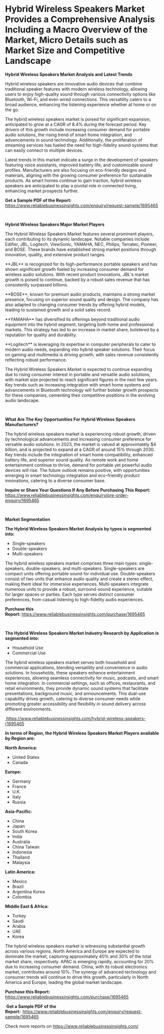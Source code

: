 <p><h1>Hybrid Wireless Speakers Market Provides a Comprehensive Analysis Including a Macro Overview of the Market, Micro Details such as Market Size and Competitive Landscape</h1></p><p><strong>Hybrid Wireless Speakers Market Analysis and Latest Trends</strong></p>
<p><p>Hybrid wireless speakers are innovative audio devices that combine traditional speaker features with modern wireless technology, allowing users to enjoy high-quality sound through various connectivity options like Bluetooth, Wi-Fi, and even wired connections. This versatility caters to a broad audience, enhancing the listening experience whether at home or on the go.</p><p>The hybrid wireless speakers market is poised for significant expansion, anticipated to grow at a CAGR of 8.4% during the forecast period. Key drivers of this growth include increasing consumer demand for portable audio solutions, the rising trend of smart home integration, and advancements in sound technology. Additionally, the proliferation of streaming services has fueled the need for high-fidelity sound systems that can easily connect to multiple devices.</p><p>Latest trends in this market indicate a surge in the development of speakers featuring voice assistants, improved battery life, and customizable sound profiles. Manufacturers are also focusing on eco-friendly designs and materials, aligning with the growing consumer preference for sustainable products. As smart homes continue to gain traction, hybrid wireless speakers are anticipated to play a pivotal role in connected living, enhancing market prospects further.</p></p>
<p><strong>Get a Sample PDF of the Report:&nbsp;</strong> <a href="https://www.reliablebusinessinsights.com/enquiry/request-sample/1695465?utm_campaign=39&utm_medium=2&utm_source=Github&utm_content=ia&utm_term=08012025&utm_id=hybrid-wireless-speakers">https://www.reliablebusinessinsights.com/enquiry/request-sample/1695465</a></p>
<p>&nbsp;</p>
<p><strong>Hybrid Wireless Speakers Major Market Players</strong></p>
<p><p>The Hybrid Wireless Speakers Market features several prominent players, each contributing to its dynamic landscape. Notable companies include Edifier, JBL, Logitech, ViewSonic, YAMAHA, NEC, Philips, Terratec, Pioneer, and BOSE. These brands have established strong market positions through innovation, quality, and extensive product ranges.</p><p>**JBL** is recognized for its high-performance portable speakers and has shown significant growth fueled by increasing consumer demand for wireless audio solutions. With recent product innovations, JBL's market growth is poised to continue, backed by a robust sales revenue that has consistently surpassed billions.</p><p>**BOSE**, known for premium audio products, maintains a strong market presence, focusing on superior sound quality and design. The company has also adapted to changing consumer trends by offering hybrid models, leading to sustained growth and a solid sales record.</p><p>**YAMAHA** has diversified its offerings beyond traditional audio equipment into the hybrid segment, targeting both home and professional markets. This strategy has led to an increase in market share, bolstered by a reputation for quality and durability.</p><p>**Logitech** is leveraging its expertise in computer peripherals to cater to modern audio needs, expanding into hybrid speaker solutions. Their focus on gaming and multimedia is driving growth, with sales revenue consistently reflecting robust performance.</p><p>The Hybrid Wireless Speakers Market is expected to continue expanding due to rising consumer interest in portable and versatile audio solutions, with market size projected to reach significant figures in the next few years. Key trends such as increasing integration with smart home systems and advancements in Bluetooth technology will further bolster growth prospects for these companies, cementing their competitive positions in the evolving audio landscape.</p></p>
<p>&nbsp;</p>
<p><strong>What Are The Key Opportunities For Hybrid Wireless Speakers Manufacturers?</strong></p>
<p><p>The hybrid wireless speakers market is experiencing robust growth, driven by technological advancements and increasing consumer preference for versatile audio solutions. In 2023, the market is valued at approximately $4 billion, and is projected to expand at a CAGR of around 15% through 2030. Key trends include the integration of smart home compatibility, enhanced battery life, and superior sound quality. As remote work and home entertainment continue to thrive, demand for portable yet powerful audio devices will rise. The future outlook remains positive, with opportunities emerging in smart technology integration and eco-friendly product innovations, catering to a diverse consumer base.</p></p>
<p><strong>Inquire or Share Your Questions If Any Before Purchasing This Report:</strong> <a href="https://www.reliablebusinessinsights.com/enquiry/pre-order-enquiry/1695465?utm_campaign=39&utm_medium=2&utm_source=Github&utm_content=ia&utm_term=08012025&utm_id=hybrid-wireless-speakers">https://www.reliablebusinessinsights.com/enquiry/pre-order-enquiry/1695465</a></p>
<p>&nbsp;</p>
<p><strong>Market Segmentation</strong></p>
<p><strong>The Hybrid Wireless Speakers Market Analysis by types is segmented into:</strong></p>
<p><ul><li>Single-speakers</li><li>Double-speakers</li><li>Multi-speakers</li></ul></p>
<p><p>The hybrid wireless speakers market comprises three main types: single-speakers, double-speakers, and multi-speakers. Single-speakers are compact units offering portable sound for individual use. Double-speakers consist of two units that enhance audio quality and create a stereo effect, making them ideal for immersive experiences. Multi-speakers integrate numerous units to provide a robust, surround-sound experience, suitable for larger spaces or parties. Each type serves distinct consumer preferences, from casual listening to high-fidelity audio experiences.</p></p>
<p><strong>Purchase this Report:&nbsp;</strong><a href="https://www.reliablebusinessinsights.com/purchase/1695465?utm_campaign=39&utm_medium=2&utm_source=Github&utm_content=ia&utm_term=08012025&utm_id=hybrid-wireless-speakers">https://www.reliablebusinessinsights.com/purchase/1695465</a></p>
<p>&nbsp;</p>
<p><strong>The Hybrid Wireless Speakers Market Industry Research by Application is segmented into:</strong></p>
<p><ul><li>Household Use</li><li>Commercial Use</li></ul></p>
<p><p>The hybrid wireless speakers market serves both household and commercial applications, blending versatility and convenience in audio solutions. In households, these speakers enhance entertainment experiences, allowing seamless connectivity for music, podcasts, and smart home integration. In commercial settings, such as offices, restaurants, and retail environments, they provide dynamic sound systems that facilitate presentations, background music, and announcements. This dual-use capability drives growth, catering to diverse consumer needs while promoting greater accessibility and flexibility in sound delivery across different environments.</p></p>
<p><a href="https://www.reliablebusinessinsights.com/hybrid-wireless-speakers-r1695465?utm_campaign=39&utm_medium=2&utm_source=Github&utm_content=ia&utm_term=08012025&utm_id=hybrid-wireless-speakers">&nbsp;https://www.reliablebusinessinsights.com/hybrid-wireless-speakers-r1695465</a></p>
<p><strong>In terms of Region, the Hybrid Wireless Speakers Market Players available by Region are:</strong></p>
<p>
    <p> <strong> North America: </strong>
        <ul>
            <li>United States</li>
            <li>Canada</li>
        </ul>
        </p> 
    <p> <strong> Europe: </strong>
        <ul>
            <li>Germany</li>
            <li>France</li>
            <li>U.K.</li>
            <li>Italy</li>
            <li>Russia</li>
        </ul>
        </p> 
    <p> <strong> Asia-Pacific: </strong>
        <ul>
            <li>China</li>
            <li>Japan</li>
            <li>South Korea</li>
            <li>India</li>
            <li>Australia</li>
            <li>China Taiwan</li>
            <li>Indonesia</li>
            <li>Thailand</li>
            <li>Malaysia</li>
        </ul>
        </p> 
    <p> <strong> Latin America: </strong>
        <ul>
            <li>Mexico</li>
            <li>Brazil</li>
            <li>Argentina Korea</li>
            <li>Colombia</li>
        </ul>
        </p> 
    <p> <strong> Middle East & Africa: </strong>
        <ul>
            <li>Turkey</li>
            <li>Saudi</li>
            <li>Arabia</li>
            <li>UAE</li>
            <li>Korea</li>
        </ul>
    </p>
    </p>
<p><p>The hybrid wireless speakers market is witnessing substantial growth across various regions. North America and Europe are expected to dominate the market, capturing approximately 40% and 30% of the total market share, respectively. APAC is emerging rapidly, accounting for 20% due to increasing consumer demand. China, with its robust electronics market, contributes around 10%. The synergy of advanced technology and consumer trends will continue to drive this growth, particularly in North America and Europe, leading the global market landscape.</p></p>
<p><strong>Purchase this Report: </strong><a href="https://www.reliablebusinessinsights.com/purchase/1695465?utm_campaign=39&utm_medium=2&utm_source=Github&utm_content=ia&utm_term=08012025&utm_id=hybrid-wireless-speakers">https://www.reliablebusinessinsights.com/purchase/1695465</a></p>
<p>&nbsp;<strong>Get a Sample PDF of the Report:&nbsp;&nbsp;</strong><a href="https://www.reliablebusinessinsights.com/enquiry/request-sample/1695465?utm_campaign=39&utm_medium=2&utm_source=Github&utm_content=ia&utm_term=08012025&utm_id=hybrid-wireless-speakers">https://www.reliablebusinessinsights.com/enquiry/request-sample/1695465</a></p>
<p><strong></strong></p>
<p>Check more reports on <a href="https://www.reliablebusinessinsights.com/?utm_campaign=39&utm_medium=2&utm_source=Github&utm_content=ia&utm_term=08012025&utm_id=hybrid-wireless-speakers">https://www.reliablebusinessinsights.com/</a></p>